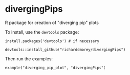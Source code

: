 # divergingPips
R package for creation of "diverging pip" plots


To install, use the `devtools` package:
    
    install.packages('devtools') # if necessary
     
    devtools::install_github("richarddmorey/divergingPips")

Then run the examples:
    
    example("diverging_pip_plot", "divergingPips")

